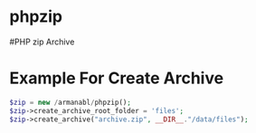 # phpzip
#PHP zip Archive


# Example For Create Archive
```php
$zip = new /armanabl/phpzip();
$zip->create_archive_root_folder = 'files';
$zip->create_archive("archive.zip", __DIR__."/data/files");
```
